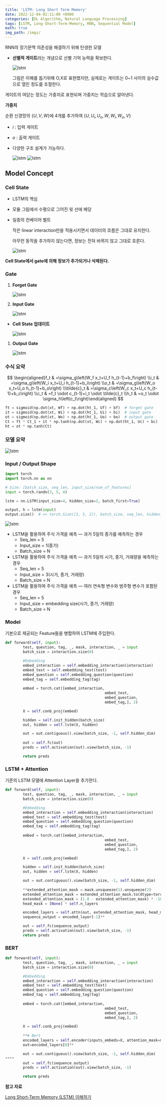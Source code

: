 ```yaml
---
title: 'LSTM: Long Short Term Memory'
date: 2022-12-04-02:11:00 +0900
categories: [DL Algorithm, Natural Language Processing]
tags: [LSTM, Long-Short-Term-Memory, RNN, Sequential Model]
math: true
img_path: /imgs/
---
```


RNN의 장기문맥 의존성을 해결하기 위해 탄생한 모델

- **선별적 게이트**라는 개념으로 선별 기억 능력을 확보한다.
    
    ![lstm](lstm0.png)
    
    그림은 이해를 돕기위해 O,X로 표현했지만, 실제로는 게이트는 0~1 사이의 실수값으로 열린 정도를 조절한다.
    

게이트의 여닫는 정도는 가중치로 표현되며 가중치는 학습으로 알아낸다.

**가중치**

순환 신경망의 $\{U, V, W\}$에 4개를 추가하여 $\{U, U_i , U_o , W, W_i , W_o , V\}$

- $i$ : 입력 게이트
- $o$ : 출력 게이트
- 다양한 구조 설계가 가능하다.
    
    ![lstm](lstm1.png)
    ![lstm](lstm2.png)
    

## Model Concept

### **Cell State**

- LSTM의 핵심
- 모듈 그림에서 수평으로 그어진 윗 선에 해당
- 일종의 컨베이어 벨트
    
    작은 linear interaction만을 적용시키면서 데이터의 흐름은 그대로 유지한다.
    
    아무런 동작을 추가하지 않는다면, 정보는 전혀 바뀌지 않고 그대로 흐른다.
    
    ![lstm](lstm3.png)

**Cell State에서 gate에 의해 정보가 추가되거나 삭제된다.**

### **Gate**

1. **Forget Gate**
    
    ![lstm](lstm4.png)
    
2. **Input Gate**
    
    ![lstm](lstm5.png)
    
- **Cell State 업데이트**
    
    ![lstm](lstm6.png)
    
1. **Output Gate**
    
    ![lstm](lstm7.png)
    

### 수식 요약

$$
\begin{aligned}f_t & =\sigma_g\left(W_f x_t+U_f h_{t-1}+b_f\right) \\i_t & =\sigma_g\left(W_i x_t+U_i h_{t-1}+b_i\right) \\o_t & =\sigma_g\left(W_o x_t+U_o h_{t-1}+b_o\right) \\\tilde{c}_t & =\sigma_c\left(W_c x_t+U_c h_{t-1}+b_c\right) \\c_t & =f_t \odot c_{t-1}+i_t \odot \tilde{c}_t \\h_t & =o_t \odot \sigma_h\left(c_t\right)\end{aligned}
$$

```python
ft = sigmoid(np.dot(xt, Wf) + np.dot(ht_1, Uf) + bf)  # forget gate
it = sigmoid(np.dot(xt, Wi) + np.dot(ht_1, Ui) + bi)  # input gate
ot = sigmoid(np.dot(xt, Wo) + np.dot(ht_1, Uo) + bo)  # output gate
Ct = ft * Ct_1 + it * np.tanh(np.dot(xt, Wc) + np.dot(ht_1, Uc) + bc)
ht = ot * np.tanh(Ct)
```

### 모델 요약

![lstm](lstm8.png)

### Input / Output Shape

```python
import torch
import torch.nn as nn

# Size: [batch_size, seq_len, input_size/num_of_features]
input = torch.randn(3, 5, 4)

lstm = nn.LSTM(input_size=4, hidden_size=2, batch_first=True)

output, h = lstm(input)
output.size()  # => torch.Size([3, 5, 2]), batch_size, seq_len, hidden_size
```

![lstm](lstm9.png)

- LSTM을 활용하여 주식 가격을 예측 — 과거 5일의 종가를 예측하는 경우
    - Seq_len = 5
    - Input_size = 1(종가)
    - Batch_size = N
- LSTM을 활용하여 주식 가격을 예측 — 과거 5일의 시가, 종가, 거래량을 예측하는 경우
    - Seq_len = 5
    - Input_size = 3(시가, 종가, 거래량)
    - Batch_size = N
- LSTM을 활용하여 주식 가격을 예측 — 여러 연속형 변수와 범주형 변수가 포함된 경우
    - Seq_len = 5
    - Input_size = embedding size(시가, 종가, 거래량)
    - Batch_size = N

### Model

기본으로 제공되는 Feature들을 병합하여 LSTM에 주입한다.

```python
def forward(self, input):
		test, question, tag, _, mask, interaction, _ = input
		batch_size = interaction.size(0)

		#Embedding
		embed_interaction = self.embedding_interaction(interaction)
		embed_test = self.embedding_test(test)
		embed_question = self.embedding_question(question)
		embed_tag = self.embedding_tag(tag)
		
		embed = torch.cat([embed_interaction,
											 embed_test,
											 embed_question,
											 embed_tag,], 2)

		X = self.conb_proj(embed)

		hidden = self.init_hidden(batch_size)
		out, hidden = self.lstm(X, hidden)

		out = out.contiguous().view(batch_size, -1, self.hidden_dim)
		
		out = self.fc(out)
		preds = self.activation(out).view(batch_size, -1)

		return preds
```

### LSTM + Attention

기존의 LSTM 모델에 Attention Layer을 추가한다.

```python
def forward(self, input):
		test, question, tag, _, mask, interaction, _ = input
		batch_size = interaction.size(0)

		#Embedding
		embed_interaction = self.embedding_interaction(interaction)
		embed_test = self.embedding_test(test)
		embed_question = self.embedding_question(question)
		embed_tag = self.embedding_tag(tag)
		
		embed = torch.cat([embed_interaction,
											 embed_test,
											 embed_question,
											 embed_tag,], 2)

		X = self.conb_proj(embed)

		hidden = self.init_hidden(batch_size)
		out, hidden = self.lstm(X, hidden)

		out = out.contiguous().view(batch_size, -1, self.hidden_dim)
		
		**extended_attention_mask = mask.unsqueeze(1).unsqueeze(2)
		extended_attention_mask = extended_attention_mask.to(dtype=torch.float32)
		extended_attention_mask = (1.0 - extended_attention_mask) * -10000.0
		head_mask = [None] * self.n_layers

		encoded_layers = self.attn(out, extended_attention_mask, head_mask=head_mask)
		sequence_output = encoded_layer[-1]**

		out = self.fc(sequence_output)
		preds = self.activation(out).view(batch_size, -1)
		return preds
```

### BERT

```python
def forward(self, input):
		test, question, tag, _, mask, interaction, _ = input
		batch_size = interaction.size(0)

		#Embedding
		embed_interaction = self.embedding_interaction(interaction)
		embed_test = self.embedding_test(test)
		embed_question = self.embedding_question(question)
		embed_tag = self.embedding_tag(tag)
		
		embed = torch.cat([embed_interaction,
											 embed_test,
											 embed_question,
											 embed_tag,], 2)

		X = self.conb_proj(embed)
		
		**# Bert
		encoded_layers = self.encoder(inputs_embeds=X, attention_mask=mask)
		out=encoded_layers[0]**

		out = out.contiguous().view(batch_size, -1, self.hidden_dim)
****
		out = self.fc(sequence_output)
		preds = self.activation(out).view(batch_size, -1)

		return preds
```

**참고 자료**

[Long Short-Term Memory (LSTM) 이해하기](https://dgkim5360.tistory.com/entry/understanding-long-short-term-memory-lstm-kr)